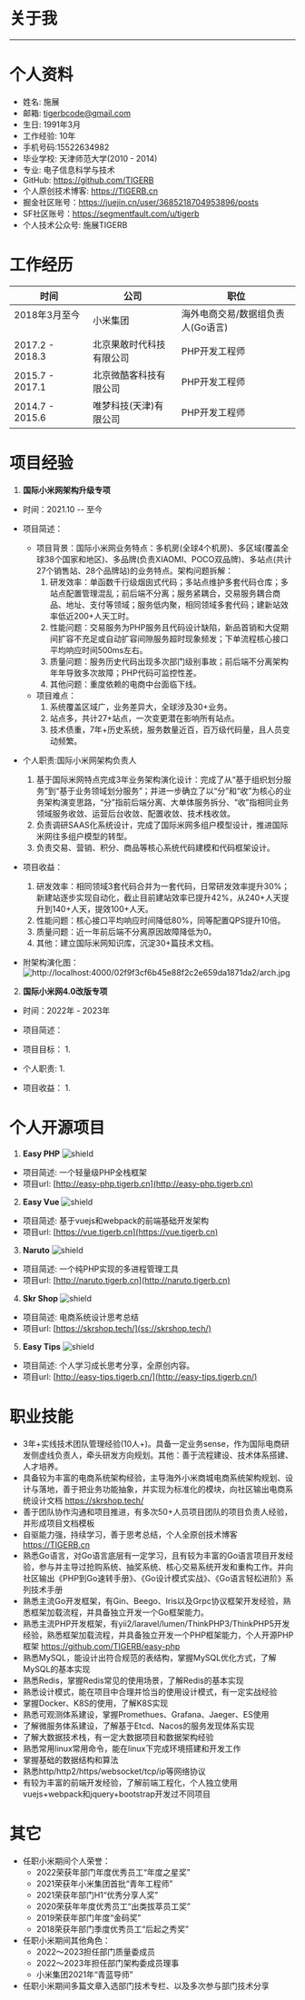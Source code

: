 
# 关于我

--------------------------------------------------------------------------------

# 个人资料

- 姓名: 施展
- 邮箱: tigerbcode@gmail.com
- 生日: 1991年3月
- 工作经验: 10年
- 手机号码:15522634982
- 毕业学校: 天津师范大学(2010 - 2014)
- 专业: 电子信息科学与技术
- GitHub: https://github.com/TIGERB
- 个人原创技术博客: https://TIGERB.cn
- 掘金社区账号：https://juejin.cn/user/3685218704953896/posts
- SF社区账号：https://segmentfault.com/u/tigerb
- 个人技术公众号: 施展TIGERB

# 工作经历

时间               | 公司         | 职位
---------------- | ------------  | --------
2018年3月至今 　　| 小米集团 | 海外电商交易/数据组负责人(Go语言)
2017.2 - 2018.3  | 北京果敢时代科技有限公司 | PHP开发工程师
2015.7 - 2017.1  | 北京微酷客科技有限公司  | PHP开发工程师
2014.7 - 2015.6  | 唯梦科技(天津)有限公司 | PHP开发工程师

# 项目经验


1. **国际小米网架构升级专项**
  - 时间：2021.10 -- 至今
  - 项目简述：
    + 项目背景：国际小米网业务特点：多机房(全球4个机房)、多区域(覆盖全球38个国家和地区)、多品牌(负责XIAOMI、POCO双品牌)、多站点(共计27个销售站、28个品牌站)的业务特点。架构问题拆解：
      1. 研发效率：单函数千行级烟囱式代码；多站点维护多套代码仓库；多站点配置管理混乱；前后端不分离；服务紧耦合，交易服务耦合商品、地址、支付等领域；服务低内聚，相同领域多套代码；建新站效率低近200+人天工时。
      2. 性能问题：交易服务为PHP服务且代码设计缺陷，新品首销和大促期间扩容不充足或自动扩容间隙服务超时现象频发；下单流程核心接口平均响应时间500ms左右。
      3. 质量问题：服务历史代码出现多次部门级别事故；前后端不分离架构年年导致多次故障；PHP代码可监控性差。
      4. 其他问题：重度依赖的电商中台面临下线。
    + 项目难点：
      1. 系统覆盖区域广，业务差异大，全球涉及30+业务。
      2. 站点多，共计27+站点，一次变更潜在影响所有站点。
      3. 技术债重，7年+历史系统，服务数量近百，百万级代码量，且人员变动频繁。 

  - 个人职责:国际小米网架构负责人
    1. 基于国际米网特点完成3年业务架构演化设计：完成了从“基于组织划分服务”到“基于业务领域划分服务”；并进一步确立了以“分”和“收”为核心的业务架构演变思路，“分”指前后端分离、大单体服务拆分、“收”指相同业务领域服务收敛、运营后台收敛、配置收敛、技术栈收敛。
    2. 负责调研SAAS化系统设计，完成了国际米网多组户模型设计，推进国际米网往多组户模型的转型。
    3. 负责交易、营销、积分、商品等核心系统代码建模和代码框架设计。

  - 项目收益：
    1. 研发效率：相同领域3套代码合并为一套代码，日常研发效率提升30%；新建站逐步实现自动化，截止目前建站效率已提升42%，从240+人天提升到140+人天，提效100+人天。
    2. 性能问题：核心接口平均响应时间降低80%，同等配置QPS提升10倍。
    3. 质量问题：近一年前后端不分离原因故障降低为0。
    4. 其他：建立国际米网知识库，沉淀30+篇技术文档。
  - 附架构演化图：
  ![http://localhost:4000/02f9f3cf6b45e88f2c2e659da1871da2/arch.jpg](http://localhost:4000/02f9f3cf6b45e88f2c2e659da1871da2/arch.jpg)

2. **国际小米网4.0改版专项**
  - 时间：2022年 - 2023年
  - 项目简述：
    
  - 项目目标：
    1. 

  - 个人职责: 
    1. 
  
  - 项目收益：
    1. 


# 个人开源项目

1. **Easy PHP** ![shield](https://img.shields.io/github/stars/tigerb/easy-php.svg?style=social&label=Star&maxAge=2592000)
  - 项目简述: 一个轻量级PHP全栈框架
  - 项目url: [http://easy-php.tigerb.cn](http://easy-php.tigerb.cn)

2. **Easy Vue** ![shield](https://img.shields.io/github/stars/tigerb/easy-vue.svg?style=social&label=Star&maxAge=2592000)
  - 项目简述: 基于vuejs和webpack的前端基础开发架构
  - 项目url: [https://vue.tigerb.cn](https://vue.tigerb.cn)

3. **Naruto** ![shield](https://img.shields.io/github/stars/tigerb/naruto.svg?style=social&label=Star&maxAge=2592000)
  - 项目简述: 一个纯PHP实现的多进程管理工具
  - 项目url: [http://naruto.tigerb.cn](http://naruto.tigerb.cn)

4. **Skr Shop** ![shield](https://img.shields.io/github/stars/skr-shop/manuals.svg?style=social&label=Star&maxAge=2592000)
  - 项目简述: 电商系统设计思考总结
  - 项目url: [https://skrshop.tech/](ss://skrshop.tech/)

5. **Easy Tips** ![shield](https://img.shields.io/github/stars/tigerb/easy-tips.svg?style=social&label=Star&maxAge=2592000)
  - 项目简述: 个人学习成长思考分享，全原创内容。
  - 项目url: [http://easy-tips.tigerb.cn/](http://easy-tips.tigerb.cn/)

# 职业技能

- 3年+实线技术团队管理经验(10人+)。具备一定业务sense，作为国际电商研发侧虚线负责人，牵头研发方向规划。其他：善于流程建设、技术体系搭建、人才培养。
- 具备较为丰富的电商系统架构经验，主导海外小米商城电商系统架构规划、设计与落地，善于把业务功能抽象，并实现为标准化的模块，向社区输出电商系统设计文档  <https://skrshop.tech/>
- 善于团队协作沟通和项目推进，有多次50+人员项目团队的项目负责人经验，并形成项目文档模板
- 自驱能力强，持续学习，善于思考总结，个人全原创技术博客 <https://TIGERB.cn>
- 熟悉Go语言，对Go语言底层有一定学习，且有较为丰富的Go语言项目开发经验，参与并主导过抢购系统、抽奖系统、核心交易系统开发和重构工作。并向社区输出《PHP到Go速转手册》、《Go设计模式实战》、《Go语言轻松进阶》系列技术手册
- 熟悉主流Go开发框架，有Gin、Beego、Iris以及Grpc协议框架开发经验，熟悉框架加载流程，并具备独立开发一个Go框架能力。
- 熟悉主流PHP开发框架，有yii2/laravel/lumen/ThinkPHP3/ThinkPHP5开发经验，熟悉框架加载流程，并具备独立开发一个PHP框架能力，个人开源PHP框架 <https://github.com/TIGERB/easy-php>
- 熟悉MySQL，能设计出符合规范的表结构，掌握MySQL优化方式，了解MySQL的基本实现
- 熟悉Redis，掌握Redis常见的使用场景，了解Redis的基本实现
- 熟悉设计模式，能在项目中合理并恰当的使用设计模式，有一定实战经验
- 掌握Docker、K8S的使用，了解K8S实现
- 熟悉可观测体系建设，掌握Promethues、Grafana、Jaeger、ES使用
- 了解微服务体系建设，了解基于Etcd、Nacos的服务发现体系实现
- 了解大数据技术栈，有一定大数据项目和数据架构经验
- 熟悉常用linux常用命令，能在linux下完成环境搭建和开发工作
- 掌握基础的数据结构和算法
- 熟悉http/http2/https/websocket/tcp/ip等网络协议
- 有较为丰富的前端开发经验，了解前端工程化，个人独立使用vuejs+webpack和jquery+bootstrap开发过不同项目

# 其它

- 任职小米期间个人荣誉：
  + 2022荣获年部门年度优秀员工“年度之星奖”
  + 2021荣获年小米集团首批“青年工程师”
  + 2021荣获年部门H1“优秀分享人奖”
  + 2020荣获年年度优秀员工“出类拔萃员工奖”
  + 2019荣获年部门年度“金码奖”
  + 2018荣获年部门季度优秀员工“后起之秀奖”
- 任职小米期间其他角色：
  + 2022～2023担任部门质量委成员
  + 2022～2023年担任部门架构委成员理事
  + 小米集团2021年“青蓝导师”
- 任职小米期间多篇文章入选部门技术专栏、以及多次参与部门技术分享
